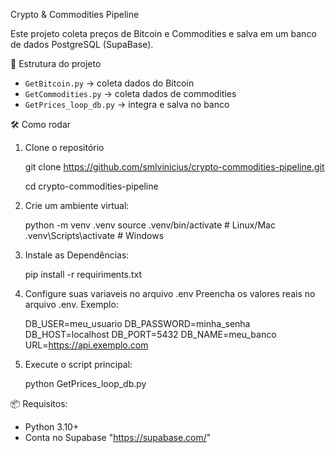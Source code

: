 Crypto & Commodities Pipeline

Este projeto coleta preços de Bitcoin e Commodities e salva em um banco de dados PostgreSQL (SupaBase).

 🚀 Estrutura do projeto
- `GetBitcoin.py` → coleta dados do Bitcoin  
- `GetCommodities.py` → coleta dados de commodities  
- `GetPrices_loop_db.py` → integra e salva no banco  

 🛠️ Como rodar

1. Clone o repositório

   git clone https://github.com/smlvinicius/crypto-commodities-pipeline.git

   cd crypto-commodities-pipeline

3. Crie um ambiente virtual:
 
   python -m venv .venv
   source .venv/bin/activate   # Linux/Mac
   .venv\Scripts\activate      # Windows

4. Instale as Dependências:
  
    pip install -r requiriments.txt

5. Configure suas variaveis no arquivo .env
   Preencha os valores reais no arquivo .env.
   Exemplo:
   
   DB_USER=meu_usuario
   DB_PASSWORD=minha_senha
   DB_HOST=localhost
   DB_PORT=5432
   DB_NAME=meu_banco
   URL=https://api.exemplo.com

6. Execute o script principal:
    
    python GetPrices_loop_db.py

📦 Requisitos:

   - Python 3.10+
   - Conta no Supabase "https://supabase.com/"
